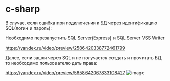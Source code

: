 # c-sharp

В случае, если ошибка при подключении к БД через идентификацию SQL(логин и пароль):

Необходимо перезапустить  SQL Server(Express) и SQL Server VSS Writer



https://yandex.ru/video/preview/2586420338772461799

Далее, если зашли через SQL и не получается создать и прочитать БД, то необходимо пользователю дать права:


https://yandex.ru/video/preview/5658642067833108427
![image](https://user-images.githubusercontent.com/13499329/221357384-24754b2a-a551-4209-9d0b-1c9ed7c25d08.png)
